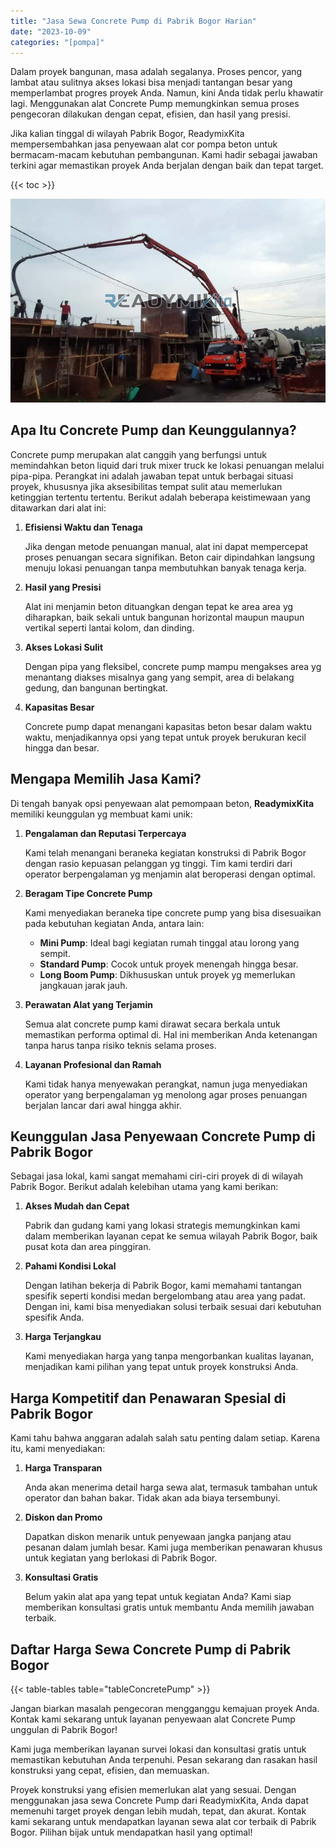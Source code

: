 ```yaml
---
title: "Jasa Sewa Concrete Pump di Pabrik Bogor Harian"
date: "2023-10-09"
categories: "[pompa]"
---
```


Dalam proyek bangunan, masa adalah segalanya. Proses pencor,  yang lambat atau sulitnya akses lokasi bisa menjadi tantangan besar yang memperlambat progres proyek Anda. Namun, kini Anda tidak perlu khawatir lagi. Menggunakan alat Concrete Pump memungkinkan semua proses pengecoran dilakukan dengan cepat, efisien, dan hasil yang presisi.

Jika kalian tinggal di wilayah Pabrik Bogor, ReadymixKita mempersembahkan jasa penyewaan alat cor pompa beton untuk bermacam-macam kebutuhan pembangunan. Kami hadir sebagai jawaban terkini agar memastikan proyek Anda berjalan dengan baik dan tepat target.

{{< toc >}}

![Jasa Sewa Concrete Pump di Pabrik Bogor Harian](/images/pompa/sewa-pompa-03.jpg)

## Apa Itu Concrete Pump dan Keunggulannya?

Concrete pump merupakan alat canggih yang berfungsi untuk memindahkan beton liquid dari truk mixer truck ke lokasi penuangan melalui pipa-pipa. Perangkat ini adalah jawaban tepat untuk berbagai situasi proyek, khususnya jika aksesibilitas tempat sulit atau memerlukan ketinggian tertentu tertentu. Berikut adalah beberapa keistimewaan yang ditawarkan dari alat ini:

1. **Efisiensi Waktu dan Tenaga**

   Jika dengan metode penuangan manual, alat ini dapat mempercepat proses penuangan secara signifikan. Beton cair dipindahkan langsung menuju lokasi penuangan tanpa membutuhkan banyak tenaga kerja.

2. **Hasil yang Presisi**

   Alat ini menjamin beton dituangkan dengan tepat ke area area yg diharapkan, baik sekali untuk bangunan horizontal maupun maupun vertikal seperti lantai kolom, dan dinding.

3. **Akses Lokasi Sulit**

   Dengan pipa yang fleksibel, concrete pump mampu mengakses area yg menantang diakses misalnya gang yang sempit, area di belakang gedung, dan bangunan bertingkat.

4. **Kapasitas Besar**

   Concrete pump dapat menangani kapasitas beton besar dalam waktu waktu, menjadikannya opsi yang tepat untuk proyek berukuran kecil hingga dan besar.

## Mengapa Memilih Jasa Kami?

Di tengah banyak opsi penyewaan alat pemompaan beton, **ReadymixKita** memiliki keunggulan yg membuat kami unik:

1. **Pengalaman dan Reputasi Terpercaya**

   Kami telah menangani beraneka kegiatan konstruksi di Pabrik Bogor dengan rasio kepuasan pelanggan yg tinggi. Tim kami terdiri dari operator berpengalaman yg menjamin alat beroperasi dengan optimal.

2. **Beragam Tipe Concrete Pump**

   Kami menyediakan beraneka tipe concrete pump yang bisa disesuaikan pada kebutuhan kegiatan Anda, antara lain:
   - **Mini Pump**: Ideal bagi kegiatan rumah tinggal atau lorong yang sempit.
   - **Standard Pump**: Cocok untuk proyek menengah hingga besar.
   - **Long Boom Pump**: Dikhususkan untuk proyek yg memerlukan jangkauan jarak jauh.

3. **Perawatan Alat yang Terjamin**

   Semua alat concrete pump kami dirawat secara berkala untuk memastikan performa optimal di. Hal ini memberikan Anda ketenangan tanpa harus tanpa risiko teknis selama proses.

4. **Layanan Profesional dan Ramah**

   Kami tidak hanya menyewakan perangkat, namun juga menyediakan operator yang berpengalaman yg menolong agar proses penuangan berjalan lancar dari awal hingga akhir.

## Keunggulan Jasa Penyewaan Concrete Pump di Pabrik Bogor

Sebagai jasa lokal, kami sangat memahami ciri-ciri proyek di di wilayah Pabrik Bogor. Berikut adalah kelebihan utama yang kami berikan:

1. **Akses Mudah dan Cepat**

   Pabrik dan gudang kami yang lokasi strategis memungkinkan kami dalam memberikan layanan cepat ke semua wilayah Pabrik Bogor, baik pusat kota dan area pinggiran.

2. **Pahami Kondisi Lokal**

   Dengan latihan bekerja di Pabrik Bogor, kami memahami tantangan spesifik seperti kondisi medan bergelombang atau area yang padat. Dengan ini, kami bisa menyediakan solusi terbaik sesuai dari kebutuhan spesifik Anda.

3. **Harga Terjangkau**

   Kami menyediakan harga yang tanpa mengorbankan kualitas layanan, menjadikan kami pilihan yang tepat untuk proyek konstruksi Anda.

## Harga Kompetitif dan Penawaran Spesial di Pabrik Bogor

Kami tahu bahwa anggaran adalah salah satu penting dalam setiap. Karena itu, kami menyediakan:

1. **Harga Transparan**

   Anda akan menerima detail harga sewa alat, termasuk tambahan untuk operator dan bahan bakar. Tidak akan ada biaya tersembunyi.

2. **Diskon dan Promo**

   Dapatkan diskon menarik untuk penyewaan jangka panjang atau pesanan dalam jumlah besar. Kami juga memberikan penawaran khusus untuk kegiatan yang berlokasi di Pabrik Bogor.

3. **Konsultasi Gratis**

   Belum yakin alat apa yang tepat untuk kegiatan Anda? Kami siap memberikan konsultasi gratis untuk membantu Anda memilih jawaban terbaik.

## Daftar Harga Sewa Concrete Pump di Pabrik Bogor

{{< table-tables table="tableConcretePump" >}}

Jangan biarkan masalah pengecoran mengganggu kemajuan proyek Anda. Kontak kami sekarang untuk layanan penyewaan alat Concrete Pump unggulan di Pabrik Bogor!

Kami juga memberikan layanan survei lokasi dan konsultasi gratis untuk memastikan kebutuhan Anda terpenuhi. Pesan sekarang dan rasakan hasil konstruksi yang cepat, efisien, dan memuaskan.

Proyek konstruksi yang efisien memerlukan alat yang sesuai. Dengan menggunakan jasa sewa Concrete Pump dari ReadymixKita, Anda dapat memenuhi target proyek dengan lebih mudah, tepat, dan akurat. Kontak kami sekarang untuk mendapatkan layanan sewa alat cor terbaik di Pabrik Bogor. Pilihan bijak untuk mendapatkan hasil yang optimal!
